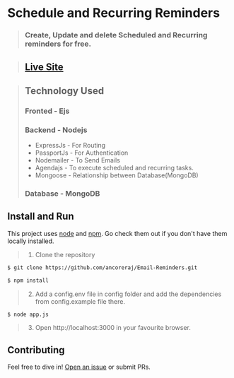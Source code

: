 # Schedule and Recurring Reminders

>### Create, Update and delete Scheduled and Recurring reminders for free.

>## [Live Site](https://ancore-reminders.herokuapp.com)

>## Technology Used
>### Fronted - Ejs
>### Backend - Nodejs
> * ExpressJs - For Routing
> * PassportJs - For Authentication 
> * Nodemailer - To Send Emails
> * Agendajs - To execute scheduled and recurring tasks.
> * Mongoose - Relationship between Database(MongoDB)
>### Database - MongoDB


## Install and Run

This project uses [node](http://nodejs.org) and [npm](https://npmjs.com). Go check them out if you don't have them locally installed.

> 1. Clone the repository
```bash
$ git clone https://github.com/ancoreraj/Email-Reminders.git
```

```sh
$ npm install
```
> 2. Add a config.env file in config folder and add the dependencies from config.example file there.

```bash
$ node app.js
```

> 3. Open http://localhost:3000 in your favourite browser.

## Contributing

Feel free to dive in! [Open an issue](https://github.com/ancoreraj/Email-Reminders/issues) or submit PRs.
